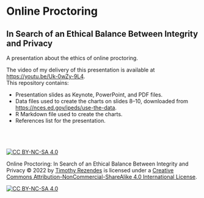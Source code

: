 # Online Proctoring
## In Search of an Ethical Balance Between Integrity and Privacy
A presentation about the ethics of online proctoring.

The video of my delivery of this presentation is available at https://youtu.be/Uk-0wZy-9L4.  
This repository contains:
 - Presentation slides as Keynote, PowerPoint, and PDF files.
 - Data files used to create the charts on slides 8–10, downloaded from https://nces.ed.gov/ipeds/use-the-data.
 - R Markdown file used to create the charts.
 - References list for the presentation.  
   <br />
   <br />
   <br />
  
  
[![CC BY-NC-SA 4.0][cc-by-nc-sa-shield]][cc-by-nc-sa]



Online Proctoring: In Search of an Ethical Balance Between Integrity and Privacy © 2022 by [Timothy Rezendes](https://rezendes.info/) is licensed under a
[Creative Commons Attribution-NonCommercial-ShareAlike 4.0 International License][cc-by-nc-sa].

[![CC BY-NC-SA 4.0][cc-by-nc-sa-image]][cc-by-nc-sa]

[cc-by-nc-sa]: http://creativecommons.org/licenses/by-nc-sa/4.0/
[cc-by-nc-sa-image]: https://licensebuttons.net/l/by-nc-sa/4.0/88x31.png
[cc-by-nc-sa-shield]: https://img.shields.io/badge/License-CC%20BY--NC--SA%204.0-lightgrey.svg
